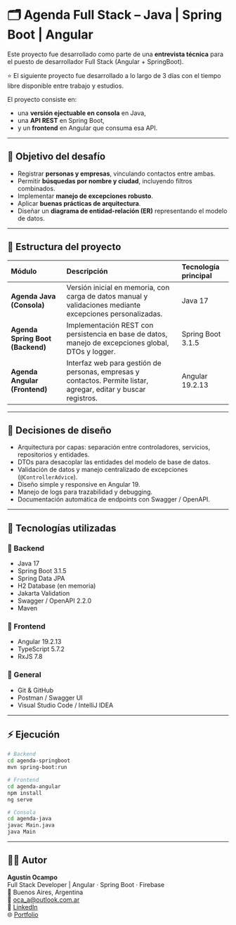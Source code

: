 
# 🗂️ Agenda Full Stack – Java | Spring Boot | Angular 
Este proyecto fue desarrollado como parte de una **entrevista técnica** para el puesto de desarrollador Full Stack (Angular + SpringBoot).

⭐ El siguiente proyecto fue desarrollado a lo largo de 3 días con el tiempo libre disponible entre trabajo y estudios.

El proyecto consiste en:

- una **versión ejectuable en consola** en Java,  
- una **API REST** en Spring Boot,  
- y un **frontend** en Angular que consuma esa API.

---

## 🚀 Objetivo del desafío
- Registrar **personas y empresas**, vinculando contactos entre ambas.  
- Permitir **búsquedas por nombre y ciudad**, incluyendo filtros combinados.  
- Implementar **manejo de excepciones robusto**.  
- Aplicar **buenas prácticas de arquitectura**.  
- Diseñar un **diagrama de entidad-relación (ER)** representando el modelo de datos.

---

## 🧩 Estructura del proyecto

| Módulo | Descripción | Tecnología principal |
|:--|:--|:--|
| **Agenda Java (Consola)** | Versión inicial en memoria, con carga de datos manual y validaciones mediante excepciones personalizadas. | Java 17 |
| **Agenda Spring Boot (Backend)** | Implementación REST con persistencia en base de datos, manejo de excepciones global, DTOs y logger. | Spring Boot 3.1.5 |
| **Agenda Angular (Frontend)** | Interfaz web para gestión de personas, empresas y contactos. Permite listar, agregar, editar y buscar registros. | Angular 19.2.13 |

---

## 🧠 Decisiones de diseño
- Arquitectura por capas: separación entre controladores, servicios, repositorios y entidades.  
- DTOs para desacoplar las entidades del modelo de base de datos.  
- Validación de datos y manejo centralizado de excepciones (`@ControllerAdvice`).  
- Diseño simple y responsive en Angular 19.  
- Manejo de logs para trazabilidad y debugging.  
- Documentación automática de endpoints con Swagger / OpenAPI.  

---

## 🧰 Tecnologías utilizadas

### 🔹 Backend
- Java 17  
- Spring Boot 3.1.5  
- Spring Data JPA  
- H2 Database (en memoria)  
- Jakarta Validation  
- Swagger / OpenAPI 2.2.0  
- Maven  

### 🔹 Frontend
- Angular 19.2.13  
- TypeScript 5.7.2  
- RxJS 7.8  

### 🔹 General
- Git & GitHub  
- Postman / Swagger UI  
- Visual Studio Code / IntelliJ IDEA  

---

## ⚡ Ejecución

```bash
# Backend
cd agenda-springboot
mvn spring-boot:run

# Frontend
cd agenda-angular
npm install
ng serve

# Consola
cd agenda-java
javac Main.java
java Main
```

---

## 👨‍💻 Autor

**Agustín Ocampo**  
Full Stack Developer | Angular · Spring Boot · Firebase  
📍 Buenos Aires, Argentina  
📧 [oca_a@outlook.com.ar](mailto:oca_a@outlook.com.ar)  
🔗 [LinkedIn](https://www.linkedin.com/in/agust%C3%ADn-ocampo-5684b8182/)  
🌐 [Portfolio](https://portfolio-zs.web.app)  
